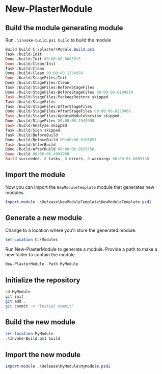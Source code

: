 # New-PlasterModule

## Build the module generating module

Run `.\invoke-build.ps1 build` to build the module

```powershell
Build build C:\plaster\Module.Build.ps1
Task /build/Init
Done /build/Init 00:00:00.0085015
Done /build/Clean/Init
Task /build/Clean
Done /build/Clean 00:00:00.1534974
Done /build/StageFiles/Init
Done /build/StageFiles/Clean
Task /build/StageFiles/BeforeStageFiles
Done /build/StageFiles/BeforeStageFiles 00:00:00.0190010
Task /build/StageFiles/PackageRestore skipped.
Task /build/StageFiles
Task /build/StageFiles/AfterStageFiles
Done /build/StageFiles/AfterStageFiles 00:00:00.0220066
Task /build/StageFiles/UpdateModuleVersion skipped.
Done /build/StageFiles 00:00:00.1949998
Task /build/Analyze skipped.
Task /build/Sign skipped.
Task /build/BeforeBuild
Done /build/BeforeBuild 00:00:00.0105057
Task /build/AfterBuild
Done /build/AfterBuild 00:00:00.0329758
Done /build 00:00:00.4994900
Build succeeded. 8 tasks, 0 errors, 0 warnings 00:00:01.0869138
```

## Import the module
Now you can import the `NewModuleTemplate` module that generates new modules.


```powershell
Import-module .\Release\NewModuleTemplate\NewModuleTemplate.psd1
```

## Generate a new module
Change to a location where you'll store the generated module.

```powershell
Set-Location C:\Modules
```

Run New-PlasterModule to generate a module. Provide a path to make a new folder to contain the module.
```powershell
New-PlasterModule -Path MyModule
```

## Initialize the repository
```bash
cd MyModule
git init
git add .
git commit -m "Initial commit"
```

## Build the new module
```powershell
set-location MyModule
.\Invoke-Build.ps1 build
```

## Import the new module
```powershell
Import-module .\Release\MyModule\MyModule.psd1
```






